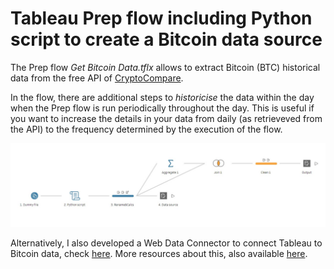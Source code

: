 # Tableau Prep flow including Python script to create a Bitcoin data source
The Prep flow _Get Bitcoin Data.tflx_ allows to extract Bitcoin (BTC) historical data from the free API of [CryptoCompare](https://min-api.cryptocompare.com).

In the flow, there are additional steps to _historicise_ the data within the day when the Prep flow is run periodically throughout the day. This is useful if you want to increase the details in your data from daily (as retrieveved from the API) to the frequency determined by the execution of the flow.

![alt text](https://github.com/ferrap/tableau-prep-bitcoin/blob/main/Prep%20flow.jpg "Tableau Prep Flow")

Alternatively, I also developed a Web Data Connector to connect Tableau to Bitcoin data, check [here](https://github.com/ferrap/tableau-wdc-bitcoin). More resources about this, also available [here](https://levelup.gitconnected.com/connect-tableau-to-bitcoin-data-a9ff1a03a4f4).
